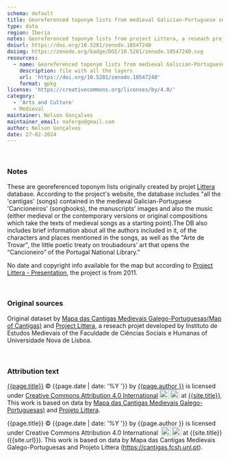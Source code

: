 ```yaml
---
schema: default
title: Georeferenced toponym lists from medieval Galician-Portuguese songbooks
type: data
region: Iberia
notes: Georeferenced toponym lists from project Littera, a reseach projet developed by Instituto de Estudos Medievais (Institute for Medieval Studies) of the Faculdade de Ciências Sociais e Humanas of Universidade Nova de Lisboa (School of Social Sciences and Humanites of NOVA University).
doiurl: https://doi.org/10.5281/zenodo.10547240
doiimg: https://zenodo.org/badge/DOI/10.5281/zenodo.10547240.svg
resources:
  - name: Georeferenced toponym lists from medieval Galician-Portuguese songbooks
    description: file with all the layers
    url: 'https://doi.org/10.5281/zenodo.10547240'
    format: gpkg
license: 'https://creativecommons.org/licenses/by/4.0/'
category:
  - 'Arts and Culture'
  - Medieval
maintainer: Nelson Gonçalves
maintainer_email: nafergo@gmail.com
author: Nelson Gonçalves
date: 27-02-2024
---
```


<br>


### Notes
These are georeferenced toponym lists originally created by projet [Littera](https://cantigas.fcsh.unl.pt/) database. According to the project's website, the database includes "all the 'cantigas' (songs) contained in the medieval Galician-Portuguese 'Cancioneiros' (songbooks), the manuscripts' images and also the music (either medieval or the contemporary versions or original compositions which take the texts of medieval songs as a starting point).The DB also includes brief information about all the authors included in it, of the characters and places mentioned in the songs, as well as the "Arte de Trovar", the little poetic treaty on troubadours’ art that opens the “Cancioneiro” of the Portugal National Library."

No date and copyright info available for the map but according to [Project Littera - Presentation](https://cantigas.fcsh.unl.pt/apresentacao.asp), the project is from 2011.

<br />


### Original sources
Original dataset by [Mapa das Cantigas Medievais Galego-Portuguesas(Map of Cantigas)](http://u.osmfr.org/m/551707/) and [Project Littera](https://cantigas.fcsh.unl.pt/), a reseach projet developed by Instituto de Estudos Medievais of the Faculdade de Ciências Sociais e Humanas of Universidade Nova de Lisboa.


<br />


### Attribution text
<span xmlns:cc="http://creativecommons.org/ns#" xmlns:dct="http://purl.org/dc/terms/"><a property="dct:title" rel="cc:attributionURL" href="{{site.url}}{{page.url}}">{{page.title}}</a> © {{page.date | date: '%Y '}} by <a rel="cc:attributionURL dct:creator" property="cc:attributionName" href="https://alfobre.com">{{page.author }}</a> is licensed under <a href="http://creativecommons.org/licenses/by/4.0/?ref=chooser-v1" target="_blank" rel="license noopener noreferrer" style="">Creative Commons Attribution 4.0 International<img style="height:22px!important;margin-left:3px;vertical-align:text-bottom;" src="https://mirrors.creativecommons.org/presskit/icons/cc.svg?ref=chooser-v1"><img style="height:22px!important;margin-left:3px;vertical-align:text-bottom;" src="https://mirrors.creativecommons.org/presskit/icons/by.svg?ref=chooser-v1"></a> at <a href="{{site.url}}">{{site.title}}</a>. 
</span> This work is based on data by [Mapa das Cantigas Medievais Galego-Portuguesas)](http://u.osmfr.org/m/551707/) and [Projeto Littera](https://cantigas.fcsh.unl.pt/).

{{page.title}} © {{page.date | date: '%Y '}} by {{page.author }} is licensed under Creative Commons Attribution 4.0 International <img style="height:22px!important;margin-left:3px;vertical-align:text-bottom;" src="https://mirrors.creativecommons.org/presskit/icons/cc.svg?ref=chooser-v1"><img style="height:22px!important;margin-left:3px;vertical-align:text-bottom;" src="https://mirrors.creativecommons.org/presskit/icons/by.svg?ref=chooser-v1"> at {{site.title}} ({{site.url}}). This work is based on data by Mapa das Cantigas Medievais Galego-Portuguesas and Projeto Littera (https://cantigas.fcsh.unl.pt).


